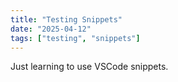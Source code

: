 ```yaml
---
title: "Testing Snippets"
date: "2025-04-12"
tags: ["testing", "snippets"]
---
```


Just learning to use VSCode snippets.
